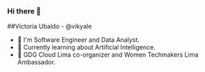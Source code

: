 ### Hi there 👋

##Victoria Ubaldo - @vikyale
- 🔭 I'm Software Engineer and Data Analyst. 
- 🌱 Currently learning about Artificial Intelligence.
- 👯 GDG Cloud Lima co-organizer and Women Techmakers Lima Ambassador.
<!--
**vikyale/vikyale** is a ✨ _special_ ✨ repository because its `README.md` (this file) appears on your GitHub profile.

Here are some ideas to get you started:

-  I’m currently working on ...
- 🌱 I’m currently learning ...
- 👯 I’m looking to collaborate on ...
- 🤔 I’m looking for help with ...
- 💬 Ask me about ...
- 📫 How to reach me: ...
- 😄 Pronouns: ...
- ⚡ Fun fact: ...
-->

